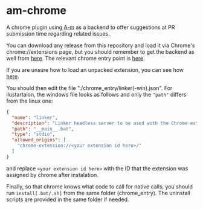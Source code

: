 # am-chrome
A chrome plugin using [A-m](https://github.com/PPPI/a-m) as a backend to offer suggestions at PR submission time regarding related issues.

You can download any release from this repository and load it via Chrome's chrome://extensions page, but you should remember to get the backend as well from [here](https://github.com/PPPI/a-m). The relevant chrome entry point is [here](https://github.com/PPPI/a-m/tree/master/chrome_entry).

If you are unsure how to load an unpacked extension, you can see how [here](https://developer.chrome.com/extensions/getstarted#unpacked).

You should then edit the file "./chrome_entry/linker(-win).json". For ilustartaion, the windows file looks as follows and only the `"path"` differs from the linux one:
```json
{
  "name": "linker",
  "description": "Linker headless server to be used with the Chrome extension",
  "path": "__main__.bat",
  "type": "stdio",
  "allowed_origins": [
    "chrome-extension://<your extension id here>/"
  ]
}
```
and replace `<your extension id here>` with the ID that the extension was assigned by chrome after instalation.

Finally, so that chrome knows what code to call for native calls, you should run `install[.bat/.sh]` from the same folder (chrome_entry). The uninstall scripts are provided in the same folder if needed.
